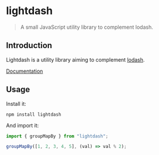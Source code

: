 # lightdash

> A small JavaScript utility library to complement lodash.

## Introduction

Lightdash is a utility library aiming to complement [lodash](https://lodash.com/).

[Documentation](https://RillingDev.github.io/lightdash/)

## Usage

Install it:

```shell
npm install lightdash
```

And import it:

```typescript
import { groupMapBy } from "lightdash";

groupMapBy([1, 2, 3, 4, 5], (val) => val % 2);
```
